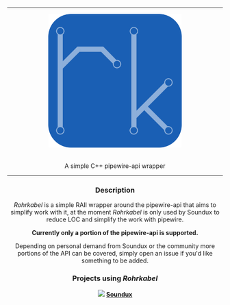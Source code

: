 <hr/>

<div align="center"> 
    <img src="assets/logo.svg" height=312>
</div>

<br/>

<p align="center">
    A simple C++ pipewire-api wrapper
</p>

<hr/>

<div align="center">

### Description
_Rohrkabel_ is a simple RAII wrapper around the pipewire-api that aims to simplify work with it, at the moment _Rohrkabel_ is only used by Soundux to reduce LOC and simplify the work with pipewire.  

**Currently only a portion of the pipewire-api is supported.**  

Depending on personal demand from Soundux or the community more portions of the API can be covered, simply open an issue if you'd like something to be added.

### Projects using _Rohrkabel_
<img src="https://avatars.githubusercontent.com/u/74979035?s=200&v=4" width=15/> <b>[Soundux](https://github.com/Soundux)</b>

</div>